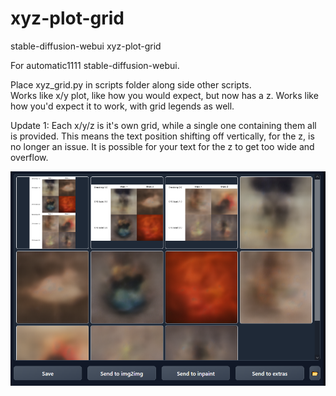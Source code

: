 # xyz-plot-grid
stable-diffusion-webui xyz-plot-grid

For automatic1111 stable-diffusion-webui.

Place xyz_grid.py in scripts folder along side other scripts.  
Works like x/y plot, like how you would expect, but now has a z.
Works like how you'd expect it to work, with grid legends as well.

Update 1: Each x/y/z is it's own grid, while a single one containing them all is provided.
This means the text position shifting off vertically, for the z, is no longer an issue.
It is possible for your text for the z to get too wide and overflow.

![Example](000.png)
